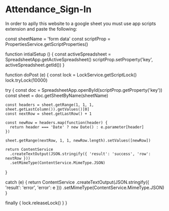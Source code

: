 # Attendance_Sign-In
In order to aplly this website to a google sheet you must use app scripts extension and paste the following:

const sheetName = 'form data'
const scriptProp = PropertiesService.getScriptProperties()

function intialSetup () {
  const activeSpreadsheet = SpreadsheetApp.getActiveSpreadsheet()
  scriptProp.setProperty('key', activeSpreadsheet.getId())
}

function doPost (e) {
  const lock = LockService.getScriptLock()
  lock.tryLock(10000)

  try {
    const doc = SpreadsheetApp.openById(scriptProp.getProperty('key'))
    const sheet = doc.getSheetByName(sheetName)

    const headers = sheet.getRange(1, 1, 1, sheet.getLastColumn()).getValues()[0]
    const nextRow = sheet.getLastRow() + 1

    const newRow = headers.map(function(header) {
      return header === 'Date' ? new Date() : e.parameter[header]
    })

    sheet.getRange(nextRow, 1, 1, newRow.length).setValues([newRow])

    return ContentService
      .createTextOutput(JSON.stringify({ 'result': 'success', 'row': nextRow }))
      .setMimeType(ContentService.MimeType.JSON)
  }

  catch (e) {
    return ContentService
      .createTextOutput(JSON.stringify({ 'result': 'error', 'error': e }))
      .setMimeType(ContentService.MimeType.JSON)
  }

  finally {
    lock.releaseLock()
  }
}
